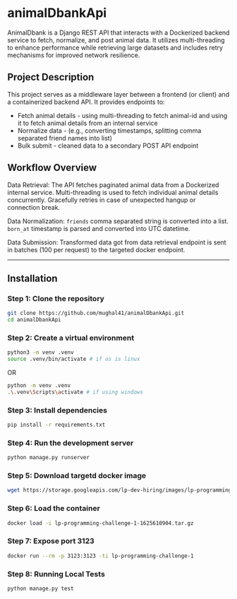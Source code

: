 # animalDbankApi
AnimalDbank is a Django REST API that interacts with a Dockerized backend service to fetch, normalize, and post animal data. It utilizes multi-threading to enhance performance while retrieving large datasets and includes retry mechanisms for improved network resilience.

## Project Description
This project serves as a middleware layer between a frontend (or client) and a containerized backend API. It provides endpoints to:

- Fetch animal details - using multi-threading to fetch animal-id and using it to fetch animal details from an internal service
- Normalize data - (e.g., converting timestamps, splitting comma separated friend names into list)
- Bulk submit - cleaned data to a secondary POST API endpoint

## Workflow Overview

Data Retrieval:
   The API fetches paginated animal data from a Dockerized internal service.
   Multi-threading is used to fetch individual animal details concurrently.
   Gracefully retries in case of unexpected hangup or connection break.

Data Normalization:
   `friends` comma separated string is converted into a list.
   `born_at` timestamp is parsed and converted into UTC datetime.

Data Submission:
   Transformed data got from data retrieval endpoint is sent in batches (100 per request) to the targeted docker endpoint.

---
## Installation

### Step 1: Clone the repository

```bash
git clone https://github.com/mughal41/animalDbankApi.git
cd animalDbankApi
```
### Step 2: Create a virtual environment
```bash
python3 -m venv .venv
source .venv/bin/activate # if os is linux
```
OR
```bash
python -m venv .venv
.\.venv\Scripts\activate # if using windows
```

### Step 3: Install dependencies
```bash
pip install -r requirements.txt
```
### Step 4: Run the development server
```bash
python manage.py runserver
```

### Step 5: Download targetd docker image
```bash
wget https://storage.googleapis.com/lp-dev-hiring/images/lp-programming-challenge-1-1625758668.tar.gz
```

### Step 6: Load the container
```bash
docker load -i lp-programming-challenge-1-1625610904.tar.gz
```

### Step 7: Expose port 3123
```bash
docker run --rm -p 3123:3123 -ti lp-programming-challenge-1
```

### Step 8: Running Local Tests
```bash
python manage.py test
```
